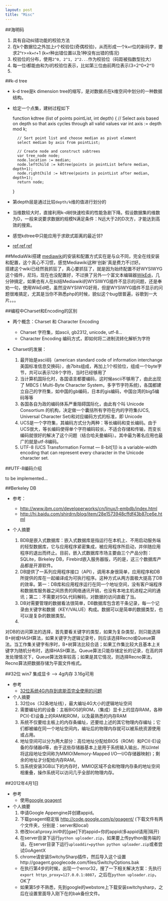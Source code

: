 ```yaml
---
layout: post
title: "Misc"
---
```


##海明码
1. 具有自动纠错功能的校验方法
2. 在k个数据位之外加上r个校验位(奇偶校验)，从而形成一个k+r位的新码字，要求2^r>=k+r+1 (k+r种出错位置以及1种没有出错的情况)
3. 校验位的分布，使用`2^0, 2^1, 2^2...`作为校验位（码距被指数型拉大）
4. 每一位i都能由和为i的校验位表示，比如第三位由前两位表示(3=2^0+2^1)
5. 

##k-d tree
* k-d tree是k dimension tree的缩写，是对数据点在k维空间中划分的一种数据结构。
* 给定一个点集，建树过程如下

    function kdtree (list of points pointList, int depth)
    {
        // Select axis based on depth so that axis cycles through all valid values
        var int axis := depth mod k;
            
        // Sort point list and choose median as pivot element
        select median by axis from pointList;
            
        // Create node and construct subtrees
        var tree_node node;
        node.location := median;
        node.leftChild := kdtree(points in pointList before median, depth+1);
        node.rightChild := kdtree(points in pointList after median, depth+1);
        return node;
    }

* 第depth层是通过比较`depth/k`维的值进行划分的
* 当维数较大时，直接利用k-d树快速检索的性能急剧下降。假设数据集的维数为D，一般来说要求数据的规模N满足条件：N远大于2的D次方，才能达到高效的搜索。
* 感觉kdtree中只能应用于求欧式距离的最近邻?
* [ref](http://en.wikipedia.org/wiki/K-d_tree),[ref](http://blog.csdn.net/qll125596718/article/details/8426458),[ref](http://blog.csdn.net/v_july_v/article/details/8203674)

##MediaWiki搭建
[mediawiki](http://www.mediawiki.org/wiki/MediaWiki)的安装和配置方式实在是与众不同，完全在线安装和配置，这个真心不习惯，感觉Mediawiki这种'创新'真是费力不讨好。  
搭建这个wiki已经然我抓狂了，真心要抓狂了，就是因为始终配置不好WYSIWYG这个插件，尼玛，现在也没配置好，不过换了另外一个富文本编辑器[WikEdi](http://en.wikipedia.org/wiki/User:Cacycle/wikEd)，几分钟搞定，如果也有人在纠结Mediawiki的WYSIWYG插件不显示的问题，还是奉劝一句，使用WikEd吧，虽然没WYSIWYG好用，但是WYSIWYG插件不显示的问题很难搞定，尤其是当你不熟悉php的时候，貌似这个bug很普遍，谷歌到一大片。。。  


##编程中Charset和Encoding的区别

* 两个概念：Charset 和 Character Encoding

    * Charset 字符集，如ascii, gb2312, unicode, utf-8...
    * Character Encoding 编码方式，即如何将二进制流转化解析为字符

* Charset的发展：

    1. 最开始是ascii码（american standard code of information interchange 美国标准信息交换码），由7bits组成，再加上1个校验位，组成一个byte字节，共可以表示128个字符，当时已经够用了
    2. 当计算机国际化时，各国语言都要编码，这时候ascii不够用了，由此出现了 MBCS ( Multi-Byte Character System，多字节字符系统)，各国都建立自己的字符集，如中国的gb编码，日本的gis编码，中国台湾的big5编码等等
    3. 各国各自为政的编码体系严重阻碍国际化，由此有个叫 Unicode Consortium 的机构，决定做一个囊括所有字符在内的字符集(UCS, Universal Character Set)和对应编码方式的标准，即 Unicode
    4. UCS是一个字符集，其编码方式分为两种：等长编码和变长编码。由于UCS很大，等长编码使得单个字符编码较长，不适合存储和传输，而变长编码就很好的解决了这个问题（结合哈夫曼编码）。其中最为著名应用也最广的就是utf-8编码。
    5. UTF-8 (UCS Transformation Format — 8-bit[1]) is a variable-width encoding that can represent every character in the Unicode character set. 

##UTF-8编码介绍

to be implemented...

##Berkeley DB

* 参考：
  * http://www.ibm.com/developerworks/cn/linux/l-embdb/index.html
  * http://hi.baidu.com/shirdrn/blog/item/28e1573948cffdf43b87ce6e.html

* 个人摘要
  1. BDB是嵌入式数据库：嵌入式数据库是指运行在本机上、不用启动服务端的轻型数据库，它与应用程序紧密集成，被应用程序所启动，并伴随应用程序的退出而终止。目前，嵌入式数据库市场主要由三个产品分割：SQLite，Birkeley DB，Firebird嵌入服务器版，巧的是，这三个数据库产品都是开源软件。
  2. DB提供了一系列应用程序接口（API），调用本身很简单，应用程序和DB所提供的库在一起编译成为可执行程序。这种方式从两方面极大提高了DB的效率。第一：DB库和应用程序运行在同一个地址空间，没有客户端程序和数据库服务器之间昂贵的网络通讯开销，也没有本地主机进程之间的通讯；第二：不需要对SQL代码解码，对数据的访问直截了当。
  3. DB对需要管理的数据看法很简单，DB数据库包含若干条记录，每一个记录由关键字和数据（KEY/VALUE）构成。数据可以是简单的数据类型，也可以是复杂的数据类型。
  4.
对DB的访问算法的选择，首先要看关键字的类型，如果为复杂类型，则只能选择B+树或HASH算法，如果关键字为逻辑记录号，则应该选择Recno或Queue算法。当工作集关键字有序时，B+树算法比较合适；如果工作集比较大且基本上关键字为随机分布时，选择HASH算法。Queue算法只能存储定长的记录，在高的并发处理情况下，Queue算法效率较高；如果是其它情况，则选择Recno算法，Recno算法把数据存储为平面文件格式。

##32位 win7 集成显卡 --> 4g内存 3.16g可用
* 参考
  * [32位系统4G内存到底能否完全使用的问题](http://www.2cto.com/os/201205/132001.html)
* 个人摘要
  1. 32位os（32条地址线），最大编址4G大小的逻辑地址空间
  2. 需要编址的的设备：主板BIOS的ROM，（集成）显卡上的显存RAM，各种PCI(-E)设备上的RAM和ROM，以及最熟悉的内存RAM
  3. 系统不仅要给主板上的内存条编址，还要给上述的其它物理内存编址；它们都被编在同一个地址空间内，编址后的物理内存就可以被系统资源使用或占用。
  4. 地址空间可以分为两大部分：高位地址分配给BIOS（ROM）和PCI(-E)设备的存储器d等，由于这些存储器基本上是用于系统输入输出，所以Intel将这段地址空间称为MMIO(Memory-Mapped I/O—I/O存储器映射)；剩余的地址才分配给内存RAM。
  5. 当系统安装3GB以下的内存时，MMIO区域不会和物理内存条的地址空间相重叠，操作系统可以访问几乎全部的物理内存。 

##2012年4月1日
* 参考
  * 使用[google goagent](http://code.google.com/p/goagent/)
* 个人摘要
  1. 申请Google Appengine并创建appid。
  2. 下载goagent稳定版 http://code.google.com/p/goagent/ (下载文件有两个文件夹，分别是：server和local)
  3. 修改local\proxy.ini中的[gae]下的appid=你的appid(多appid请用|隔开)
  4. 在server目录下运行`python uploader.zip`，如果要上传python服务端的话，在server目录下运行`uploaddir=python python uploader.zip`或者尝试GoAgentX
  5. chrome请安装SwitchySharp插件，然后导入这个设置http://goagent.googlecode.com/files/SwitchyOptions.bak
  * 在执行第4步的时候，出现一个error32，搜了一下相关解决方案：先执行`export https_proxy=127.0.0.1:8087`，之后在`python uploader.zip`，OK了
  * 如果第5步不熟悉，先到google的webstore上下载安装switchysharp，之后在设置里面导入刚下在的bak备份文件。
